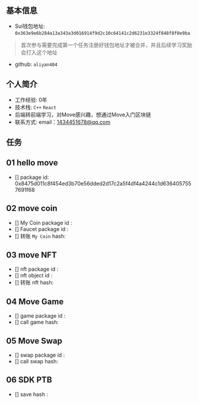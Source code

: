 ## 基本信息
- Sui钱包地址: `0x363e9e6b284a13a343a3d016914f9d2c10c64141c2d6231e3324f848f8f0e9ba`
> 首次参与需要完成第一个任务注册好钱包地址才被合并，并且后续学习奖励会打入这个地址
- github: `aliyan404`

## 个人简介
- 工作经验: 0年
- 技术栈: `C++` `React`
- 后端转前端学习，对Move感兴趣，想通过Move入门区块链
- 联系方式: email：1434451678@qq.com 

## 任务

##   01 hello move  
- [] package id: 0x8475d011c8f454ed3b70e56dded2d17c2a5f4df4a4244c1d6364057557691f68

##   02 move coin
- [] My Coin package id : 
- [] Faucet package id : 
- [] 转账 `My Coin` hash:

##   03 move NFT
- [] nft package id :
- [] nft object id : 
- [] 转账 nft  hash:

##   04 Move Game
- [] game package id :
- [] call game hash:

##   05 Move Swap
- [] swap package id :
- [] call swap hash:

##   06 SDK PTB
- [] save hash :
